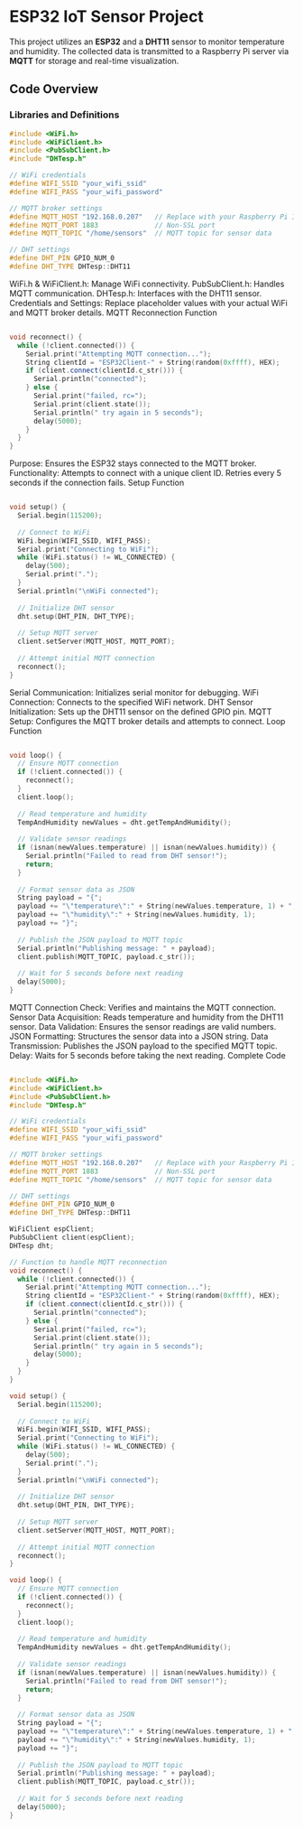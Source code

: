 # ESP32 IoT Sensor Project

This project utilizes an **ESP32** and a **DHT11** sensor to monitor temperature and humidity. The collected data is transmitted to a Raspberry Pi server via **MQTT** for storage and real-time visualization.

## Code Overview

### Libraries and Definitions

```cpp
#include <WiFi.h>
#include <WiFiClient.h>
#include <PubSubClient.h>
#include "DHTesp.h"

// WiFi credentials
#define WIFI_SSID "your_wifi_ssid"
#define WIFI_PASS "your_wifi_password"

// MQTT broker settings
#define MQTT_HOST "192.168.0.207"   // Replace with your Raspberry Pi IP
#define MQTT_PORT 1883              // Non-SSL port
#define MQTT_TOPIC "/home/sensors"  // MQTT topic for sensor data

// DHT settings
#define DHT_PIN GPIO_NUM_0
#define DHT_TYPE DHTesp::DHT11
```
WiFi.h & WiFiClient.h: Manage WiFi connectivity.
PubSubClient.h: Handles MQTT communication.
DHTesp.h: Interfaces with the DHT11 sensor.
Credentials and Settings: Replace placeholder values with your actual WiFi and MQTT broker details.
MQTT Reconnection Function
```cpp

void reconnect() {
  while (!client.connected()) {
    Serial.print("Attempting MQTT connection...");
    String clientId = "ESP32Client-" + String(random(0xffff), HEX);
    if (client.connect(clientId.c_str())) {
      Serial.println("connected");
    } else {
      Serial.print("failed, rc=");
      Serial.print(client.state());
      Serial.println(" try again in 5 seconds");
      delay(5000);
    }
  }
}
```
Purpose: Ensures the ESP32 stays connected to the MQTT broker.
Functionality:
Attempts to connect with a unique client ID.
Retries every 5 seconds if the connection fails.
Setup Function
```cpp

void setup() {
  Serial.begin(115200);
  
  // Connect to WiFi
  WiFi.begin(WIFI_SSID, WIFI_PASS);
  Serial.print("Connecting to WiFi");
  while (WiFi.status() != WL_CONNECTED) {
    delay(500);
    Serial.print(".");
  }
  Serial.println("\nWiFi connected");
  
  // Initialize DHT sensor
  dht.setup(DHT_PIN, DHT_TYPE);
  
  // Setup MQTT server
  client.setServer(MQTT_HOST, MQTT_PORT);
  
  // Attempt initial MQTT connection
  reconnect();
}
```
Serial Communication: Initializes serial monitor for debugging.
WiFi Connection: Connects to the specified WiFi network.
DHT Sensor Initialization: Sets up the DHT11 sensor on the defined GPIO pin.
MQTT Setup: Configures the MQTT broker details and attempts to connect.
Loop Function
```cpp

void loop() {
  // Ensure MQTT connection
  if (!client.connected()) {
    reconnect();
  }
  client.loop();
  
  // Read temperature and humidity
  TempAndHumidity newValues = dht.getTempAndHumidity();
  
  // Validate sensor readings
  if (isnan(newValues.temperature) || isnan(newValues.humidity)) {
    Serial.println("Failed to read from DHT sensor!");
    return;
  }
  
  // Format sensor data as JSON
  String payload = "{";
  payload += "\"temperature\":" + String(newValues.temperature, 1) + ",";
  payload += "\"humidity\":" + String(newValues.humidity, 1);
  payload += "}";
  
  // Publish the JSON payload to MQTT topic
  Serial.println("Publishing message: " + payload);
  client.publish(MQTT_TOPIC, payload.c_str());
  
  // Wait for 5 seconds before next reading
  delay(5000);
}
```
MQTT Connection Check: Verifies and maintains the MQTT connection.
Sensor Data Acquisition: Reads temperature and humidity from the DHT11 sensor.
Data Validation: Ensures the sensor readings are valid numbers.
JSON Formatting: Structures the sensor data into a JSON string.
Data Transmission: Publishes the JSON payload to the specified MQTT topic.
Delay: Waits for 5 seconds before taking the next reading.
Complete Code
```cpp

#include <WiFi.h>
#include <WiFiClient.h>
#include <PubSubClient.h>
#include "DHTesp.h"

// WiFi credentials
#define WIFI_SSID "your_wifi_ssid"
#define WIFI_PASS "your_wifi_password"

// MQTT broker settings
#define MQTT_HOST "192.168.0.207"   // Replace with your Raspberry Pi IP
#define MQTT_PORT 1883              // Non-SSL port
#define MQTT_TOPIC "/home/sensors"  // MQTT topic for sensor data

// DHT settings
#define DHT_PIN GPIO_NUM_0
#define DHT_TYPE DHTesp::DHT11

WiFiClient espClient;
PubSubClient client(espClient);
DHTesp dht;

// Function to handle MQTT reconnection
void reconnect() {
  while (!client.connected()) {
    Serial.print("Attempting MQTT connection...");
    String clientId = "ESP32Client-" + String(random(0xffff), HEX);
    if (client.connect(clientId.c_str())) {
      Serial.println("connected");
    } else {
      Serial.print("failed, rc=");
      Serial.print(client.state());
      Serial.println(" try again in 5 seconds");
      delay(5000);
    }
  }
}

void setup() {
  Serial.begin(115200);
  
  // Connect to WiFi
  WiFi.begin(WIFI_SSID, WIFI_PASS);
  Serial.print("Connecting to WiFi");
  while (WiFi.status() != WL_CONNECTED) {
    delay(500);
    Serial.print(".");
  }
  Serial.println("\nWiFi connected");
  
  // Initialize DHT sensor
  dht.setup(DHT_PIN, DHT_TYPE);
  
  // Setup MQTT server
  client.setServer(MQTT_HOST, MQTT_PORT);
  
  // Attempt initial MQTT connection
  reconnect();
}

void loop() {
  // Ensure MQTT connection
  if (!client.connected()) {
    reconnect();
  }
  client.loop();
  
  // Read temperature and humidity
  TempAndHumidity newValues = dht.getTempAndHumidity();
  
  // Validate sensor readings
  if (isnan(newValues.temperature) || isnan(newValues.humidity)) {
    Serial.println("Failed to read from DHT sensor!");
    return;
  }
  
  // Format sensor data as JSON
  String payload = "{";
  payload += "\"temperature\":" + String(newValues.temperature, 1) + ",";
  payload += "\"humidity\":" + String(newValues.humidity, 1);
  payload += "}";
  
  // Publish the JSON payload to MQTT topic
  Serial.println("Publishing message: " + payload);
  client.publish(MQTT_TOPIC, payload.c_str());
  
  // Wait for 5 seconds before next reading
  delay(5000);
}
```
